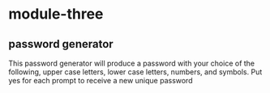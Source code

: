 # module-three
## password generator

This password generator will produce a password with your choice of the following, upper case letters, lower case letters, numbers, and symbols. 
Put yes for each prompt to receive a new unique password 
